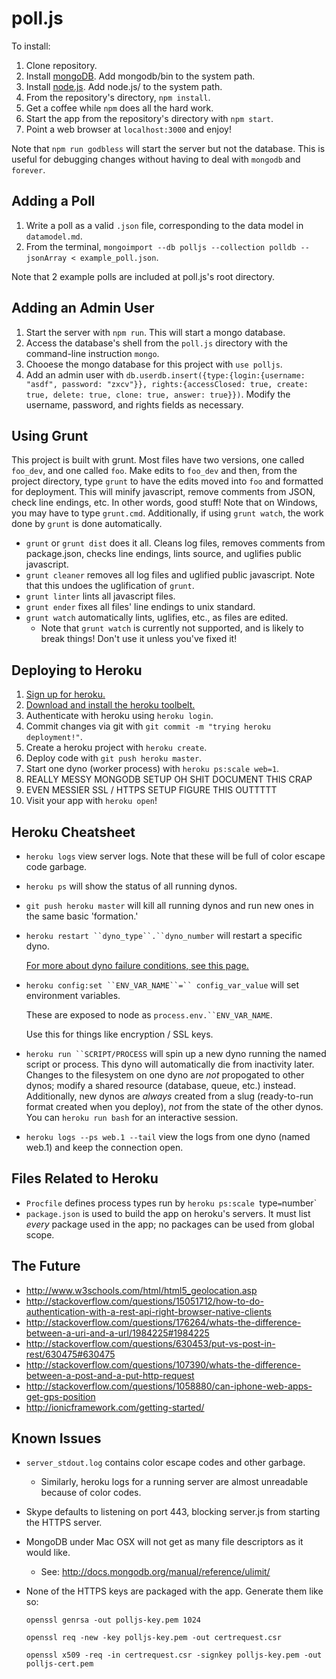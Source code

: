 poll.js
================================
To install:

1. Clone repository.
2. Install [mongoDB](http://www.mongodb.org/downloads). Add mongodb/bin to the system path.
3. Install [node.js](http://nodejs.org/download/). Add node.js/ to the system path.
4. From the repository's directory, `npm install`.
5. Get a coffee while `npm` does all the hard work.
6. Start the app from the repository's directory with `npm start`.
7. Point a web browser at `localhost:3000` and enjoy!

Note that `npm run godbless` will start the server but not the database. This is useful for debugging changes without having to deal with `mongodb` and `forever`.

Adding a Poll
---------------------------------
1. Write a poll as a valid `.json` file, corresponding to the data model in `datamodel.md`.
2. From the terminal, `mongoimport --db polljs --collection polldb --jsonArray < example_poll.json`.

Note that 2 example polls are included at poll.js's root directory.

Adding an Admin User
---------------------------------
1. Start the server with `npm run`. This will start a mongo database.
2. Access the database's shell from the `poll.js` directory with the command-line instruction `mongo`.
2. Chooese the mongo database for this project with `use polljs`.
3. Add an admin user with `db.userdb.insert({type:{login:{username: "asdf", password: "zxcv"}}, rights:{accessClosed: true, create: true, delete: true, clone: true, answer: true}})`. Modify the username, password, and rights fields as necessary.

Using Grunt
---------------------------------
This project is built with grunt. Most files have two versions, one called `foo_dev`, and one called `foo`. Make edits to `foo_dev` and then, from the project directory, type `grunt` to have the edits moved into `foo` and formatted for deployment. This will minify javascript, remove comments from JSON, check line endings, etc. In other words, good stuff! Note that on Windows, you may have to type `grunt.cmd`. Additionally, if using `grunt watch`, the work done by `grunt` is done automatically.

* `grunt` or `grunt dist` does it all. Cleans log files, removes comments from package.json, checks line endings, lints source, and uglifies public javascript.
* `grunt cleaner` removes all log files and uglified public javascript. Note that this undoes the uglification of `grunt`.
* `grunt linter` lints all javascript files.
* `grunt ender` fixes all files' line endings to unix standard.
* `grunt watch` automatically lints, uglifies, etc., as files are edited.
    * Note that `grunt watch` is currently not supported, and is likely to break things! Don't use it unless you've fixed it!

Deploying to Heroku
---------------------------------
1. [Sign up for heroku.]( https://signup.heroku.com/signup/dc)
2. [Download and install the heroku toolbelt.](https://toolbelt.heroku.com/)
3. Authenticate with heroku using `heroku login`.
4. Commit changes via git with `git commit -m "trying heroku deployment!"`.
5. Create a heroku project with `heroku create`.
6. Deploy code with `git push heroku master`.
7. Start one dyno (worker process) with `heroku ps:scale web=1`.
8. REALLY MESSY MONGODB SETUP OH SHIT DOCUMENT THIS CRAP
9. EVEN MESSIER SSL / HTTPS SETUP FIGURE THIS OUTTTTT
10. Visit your app with `heroku open`!

Heroku Cheatsheet
---------------------------------
* `heroku logs` view server logs.
	Note that these will be full of color escape code garbage.
* `heroku ps` will show the status of all running dynos.
* `git push heroku master` will kill all running dynos and run new ones in the same basic 'formation.'
* `heroku restart ``dyno_type``.``dyno_number` will restart a specific dyno.

	[For more about dyno failure conditions, see this page.](https://devcenter.heroku.com/articles/dynos)
* `heroku config:set ``ENV_VAR_NAME``=`` config_var_value` will set environment variables.

	These are exposed to node as `process.env.``ENV_VAR_NAME`.
	
	Use this for things like encryption / SSL keys.
* `heroku run ``SCRIPT/PROCESS` will spin up a new dyno running the named script or process. This dyno will automatically die from inactivity later. Changes to the filesystem on one dyno are *not* propogated to other dynos; modify a shared resource (database, queue, etc.) instead. Additionally, new dynos are *always* created from a slug (ready-to-run format created when you deploy), *not* from the state of the other dynos.
	You can `heroku run bash` for an interactive session.
* `heroku logs --ps web.1 --tail` view the logs from one dyno (named web.1) and keep the connection open.

Files Related to Heroku
---------------------------------
* `Procfile` defines process types run by `heroku ps:scale `type``=``number`
* `package.json` is used to build the app on heroku's servers. It must list *every* package used in the app; no packages can be used from global scope.


The Future
---------------------------------
* http://www.w3schools.com/html/html5_geolocation.asp
* http://stackoverflow.com/questions/15051712/how-to-do-authentication-with-a-rest-api-right-browser-native-clients
* http://stackoverflow.com/questions/176264/whats-the-difference-between-a-uri-and-a-url/1984225#1984225
* http://stackoverflow.com/questions/630453/put-vs-post-in-rest/630475#630475
* http://stackoverflow.com/questions/107390/whats-the-difference-between-a-post-and-a-put-http-request
* http://stackoverflow.com/questions/1058880/can-iphone-web-apps-get-gps-position
* http://ionicframework.com/getting-started/

Known Issues
---------------------------------
* `server_stdout.log` contains color escape codes and other garbage.
	* Similarly, heroku logs for a running server are almost unreadable because of color codes.
* Skype defaults to listening on port 443, blocking server.js from starting the HTTPS server.
* MongoDB under Mac OSX will not get as many file descriptors as it would like.
	* See: http://docs.mongodb.org/manual/reference/ulimit/
* None of the HTTPS keys are packaged with the app. Generate them like so:

	`openssl genrsa -out polljs-key.pem 1024`

	`openssl req -new -key polljs-key.pem -out certrequest.csr`

	`openssl x509 -req -in certrequest.csr -signkey polljs-key.pem -out polljs-cert.pem`